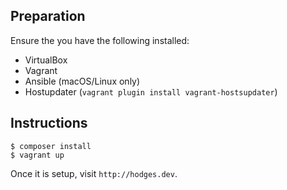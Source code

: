 ## Preparation

Ensure the you have the following installed:

- VirtualBox
- Vagrant
- Ansible (macOS/Linux only)
- Hostupdater (`vagrant plugin install vagrant-hostsupdater`)

## Instructions

```
$ composer install
$ vagrant up
```

Once it is setup, visit `http://hodges.dev`.
